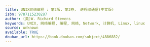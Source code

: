 ```yaml
---
title: UNIX网络编程 : 第2版. 第2卷， 进程间通信(中文版)
isbn: 9787115230287
author: (美)W. Richard Stevens
keywords: UNIX, 网络编程, 编程, 网络, Network, 计算机, Linux, linux
source: unknown
available: TRUE
douban_url: https://book.douban.com/subject/4886882/
---
```

